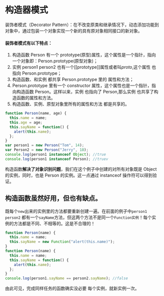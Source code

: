 # 构造器模式

装饰者模式（Decorator Pattern）：在不改变原类和继承情况下，动态添加功能到对象中，通过包装一个对象实现一个新的具有原对象相同接口的新对象。

#### 装饰者模式有以下特点：

1. 构造函数 Person 有一个 prototype(原型)属性，这个属性是一个指针，指向一个对象即：Person.prototype(原型对象)；
2. 实例 person1 person2 也有一个[[prototype]]属性或者叫*proto*,这个属性 也指向 Person.prototype；
3. 构造函数、和实例 都共享 Person.prototype 里的 属性和方法；
4. Person.prototype 里有一个 constructor 属性，这个属性也是一个指针，指向构造函数 Person。这样以来，实例 也指向了 Person,那么实例 也共享了构造函数的属性和方法。
5. 构造函数、实例、原型对象里所有的属性和方法 都是共享的。

```js
function Person(name, age) {
  this.name = name;
  this.age = age;
  this.sayName = function() {
    alert(this.name);
  };
}
var person1 = new Person("Tom", 14);
var Person2 = new Person("Jerry", 18);
console.log(person1 instanceof Object); //true
console.log(person1 instanceof Person); //truev
```

构造函数**解决了对象识别问题**，我们在这个例子中创建的对所有对象既是 Object 的实例，同时，也是 Person 的实例。这一点通过 instanceof 操作符可以得到验证。

## 构造函数虽然好用，但也有缺点。

既每个`new`出来的实例里的方法都要重新创建一遍。在前面的例子中`person1` `person2` 都有一个`sayName`方法，但这两个方法不是同一个`Function实例`！每个实例的方法都是不同、不相等的。这是不合理的！

```js
function Person(name) {
  this.name = name;
  this.sayName = new Function("alert(this.name)");
}
function Person(name) {
  this.name = name;
  this.sayName = function() {
    alert(this.name);
  };
}
console.log(person1.sayName == person2.sayName); //false
```

由此可见，完成同样任务的函数确实没必要 每个实例，就新实例一次。
